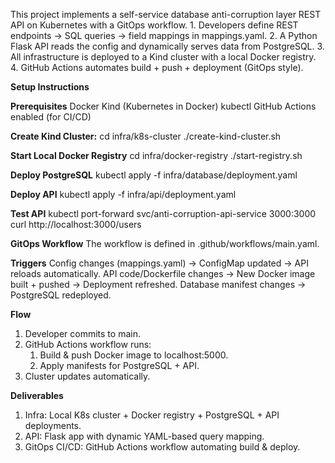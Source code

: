 This project implements a self-service database anti-corruption layer REST API on Kubernetes with a GitOps workflow. 1. Developers define REST endpoints → SQL queries → field mappings in mappings.yaml. 2. A Python Flask API reads the config and dynamically serves data from PostgreSQL. 3. All infrastructure is deployed to a Kind cluster with a local Docker registry. 4. GitHub Actions automates build + push + deployment (GitOps style).

**Setup Instructions**

**Prerequisites**
Docker
Kind (Kubernetes in Docker)
kubectl
GitHub Actions enabled (for CI/CD)

**Create Kind Cluster:**
cd infra/k8s-cluster
./create-kind-cluster.sh

**Start Local Docker Registry**
cd infra/docker-registry
./start-registry.sh

**Deploy PostgreSQL**
kubectl apply -f infra/database/deployment.yaml

**Deploy API**
kubectl apply -f infra/api/deployment.yaml

**Test API**
kubectl port-forward svc/anti-corruption-api-service 3000:3000
curl http://localhost:3000/users

**GitOps Workflow**
The workflow is defined in .github/workflows/main.yaml.

**Triggers**
Config changes (mappings.yaml) → ConfigMap updated → API reloads automatically.
API code/Dockerfile changes → New Docker image built + pushed → Deployment refreshed.
Database manifest changes → PostgreSQL redeployed.

**Flow**

1. Developer commits to main.
2. GitHub Actions workflow runs:
   1. Build & push Docker image to localhost:5000.
   2. Apply manifests for PostgreSQL + API.
3. Cluster updates automatically.

**Deliverables**

1. Infra: Local K8s cluster + Docker registry + PostgreSQL + API deployments.
2. API: Flask app with dynamic YAML-based query mapping.
3. GitOps CI/CD: GitHub Actions workflow automating build & deploy.
